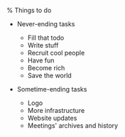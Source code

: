 % Things to do

  * Never-ending tasks
    * Fill that todo
    * Write stuff
    * Recruit cool people
    * Have fun
    * Become rich
    * Save the world

  * Sometime-ending tasks
    * Logo
    * More infrastructure
    * Website updates
    * Meetings' archives and history

